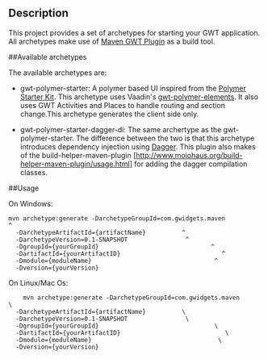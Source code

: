 ## Description

This project provides a set of archetypes for starting your GWT application. All archetypes make use of [Maven GWT Plugin](https://github.com/gwt-maven-plugin/gwt-maven-plugin) as a build tool.  


##Available archetypes

The available archetypes are:

  - gwt-polymer-starter: A polymer based UI inspired from the [Polymer Starter Kit](https://developers.google.com/web/tools/polymer-starter-kit/). This archetype uses Vaadin's [gwt-polymer-elements](https://github.com/vaadin/gwt-polymer-elements). It also uses GWT Activities and Places to handle routing and section change.This archetype generates the client side only.
  
   - gwt-polymer-starter-dagger-di: The same archertype as the gwt-polymer-starter. The difference between the two is that this archetype introduces dependency injection using [Dagger](https://github.com/google/dagger). This plugin also makes of the build-helper-maven-plugin [http://www.mojohaus.org/build-helper-maven-plugin/usage.html] for adding the dagger compilation classes.  

##Usage

On Windows:

    mvn archetype:generate -DarchetypeGroupId=com.gwidgets.maven                ^
      -DarchetypeArtifactId={artifactName}          ^
      -DarchetypeVersion=0.1-SNAPSHOT                ^
      -DgroupId={yourGroupId}                               ^
      -DartifactId={yourArtifactID}                            ^
      -Dmodule={moduleName}                                  ^
      -Dversion={yourVersion}

On Linux/Mac Os: 

        mvn archetype:generate -DarchetypeGroupId=com.gwidgets.maven                \
      -DarchetypeArtifactId={artifactName}          \
      -DarchetypeVersion=0.1-SNAPSHOT                \
      -DgroupId={yourGroupId}                                \
      -DartifactId={yourArtifactID}                             \
      -Dmodule={moduleName}                                   \
      -Dversion={yourVersion}

